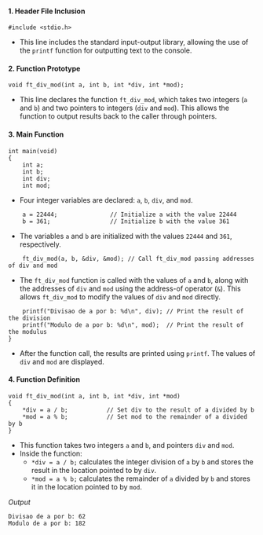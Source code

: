 #### 1. Header File Inclusion
```
#include <stdio.h>
```
- This line includes the standard input-output library, allowing the use of the `printf` function for outputting text to the console.

#### 2. Function Prototype
```
void ft_div_mod(int a, int b, int *div, int *mod);
```
- This line declares the function `ft_div_mod`, which takes two integers (`a` and `b`) and two pointers to integers (`div` and `mod`). This allows the function to output results back to the caller through pointers.

#### 3. Main Function
```
int main(void)
{
    int a;
    int b;
    int div;
    int mod;
```
- Four integer variables are declared: `a`, `b`, `div`, and `mod`.

```
    a = 22444;               // Initialize a with the value 22444
    b = 361;                 // Initialize b with the value 361
```
- The variables `a` and `b` are initialized with the values `22444` and `361`, respectively.

```
    ft_div_mod(a, b, &div, &mod); // Call ft_div_mod passing addresses of div and mod
```
- The `ft_div_mod` function is called with the values of `a` and `b`, along with the addresses of `div` and `mod` using the address-of operator (`&`). This allows `ft_div_mod` to modify the values of `div` and `mod` directly.

```
    printf("Divisao de a por b: %d\n", div); // Print the result of the division
    printf("Modulo de a por b: %d\n", mod);  // Print the result of the modulus
}
```
- After the function call, the results are printed using `printf`. The values of `div` and `mod` are displayed.

#### 4. Function Definition
```
void ft_div_mod(int a, int b, int *div, int *mod)
{
    *div = a / b;           // Set div to the result of a divided by b
    *mod = a % b;           // Set mod to the remainder of a divided by b
}
```
- This function takes two integers `a` and `b`, and pointers `div` and `mod`.
- Inside the function:
  - `*div = a / b;` calculates the integer division of `a` by `b` and stores the result in the location pointed to by `div`.
  - `*mod = a % b;` calculates the remainder of `a` divided by `b` and stores it in the location pointed to by `mod`.

*Output*

```
Divisao de a por b: 62
Modulo de a por b: 182
```

